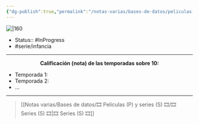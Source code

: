 ```yaml
---
{"dg-publish":true,"permalink":"/notas-varias/bases-de-datos/peliculas-p-y-series-s/s-steven-universe/"}
---
```



![|160](https://m.media-amazon.com/images/M/MV5BNWQ1YWI0YjgtNWNmYy00NTY0LWJjZjgtMGFmMDU1OGM5Y2FiXkEyXkFqcGdeQXVyMTA3MzQ4MTg0._V1_SX300.jpg)

- Status:: #InProgress  
- #serie/infancia 

---

**<center>Calificación (nota) de las temporadas sobre 10:</center>**

- Temporada 1: 
- Temporada 2: 
- ...

---

> [[Notas varias/Bases de datos/🎞️ Películas (P) y series (S) 🎞️/🎞️ Series (S) 🎞️\|🎞️ Series (S) 🎞️]]